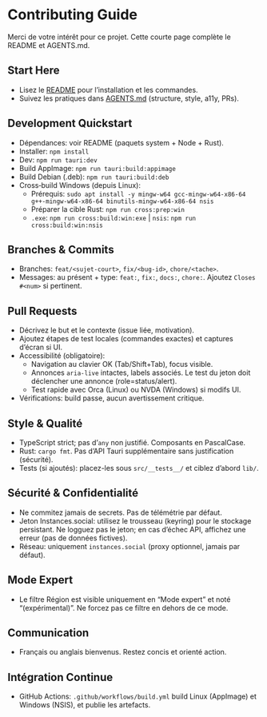 # Contributing Guide

Merci de votre intérêt pour ce projet. Cette courte page complète le README et AGENTS.md.

## Start Here
- Lisez le [README](./README.md) pour l’installation et les commandes.
- Suivez les pratiques dans [AGENTS.md](./AGENTS.md) (structure, style, a11y, PRs).

## Development Quickstart
- Dépendances: voir README (paquets system + Node + Rust).
- Installer: `npm install`
- Dev: `npm run tauri:dev`
- Build AppImage: `npm run tauri:build:appimage`
- Build Debian (.deb): `npm run tauri:build:deb`
- Cross‑build Windows (depuis Linux):
  - Prérequis: `sudo apt install -y mingw-w64 gcc-mingw-w64-x86-64 g++-mingw-w64-x86-64 binutils-mingw-w64-x86-64 nsis`
  - Préparer la cible Rust: `npm run cross:prep:win`
  - `.exe`: `npm run cross:build:win:exe`  |  `nsis`: `npm run cross:build:win:nsis`

## Branches & Commits
- Branches: `feat/<sujet-court>`, `fix/<bug-id>`, `chore/<tache>`.
- Messages: au présent + type: `feat:`, `fix:`, `docs:`, `chore:`. Ajoutez `Closes #<num>` si pertinent.

## Pull Requests
- Décrivez le but et le contexte (issue liée, motivation).
- Ajoutez étapes de test locales (commandes exactes) et captures d’écran si UI.
- Accessibilité (obligatoire):
  - Navigation au clavier OK (Tab/Shift+Tab), focus visible.
  - Annonces `aria-live` intactes, labels associés. Le test du jeton doit déclencher une annonce (role=status/alert).
  - Test rapide avec Orca (Linux) ou NVDA (Windows) si modifs UI.
- Vérifications: build passe, aucun avertissement critique.

## Style & Qualité
- TypeScript strict; pas d’`any` non justifié. Composants en PascalCase.
- Rust: `cargo fmt`. Pas d’API Tauri supplémentaire sans justification (sécurité).
- Tests (si ajoutés): placez-les sous `src/__tests__/` et ciblez d’abord `lib/`.

## Sécurité & Confidentialité
- Ne commitez jamais de secrets. Pas de télémétrie par défaut.
- Jeton Instances.social: utilisez le trousseau (keyring) pour le stockage persistant. Ne logguez pas le jeton; en cas d’échec API, affichez une erreur (pas de données fictives).
- Réseau: uniquement `instances.social` (proxy optionnel, jamais par défaut).

## Mode Expert
- Le filtre Région est visible uniquement en “Mode expert” et noté “(expérimental)”. Ne forcez pas ce filtre en dehors de ce mode.

## Communication
- Français ou anglais bienvenus. Restez concis et orienté action.

## Intégration Continue
- GitHub Actions: `.github/workflows/build.yml` build Linux (AppImage) et Windows (NSIS), et publie les artefacts.
